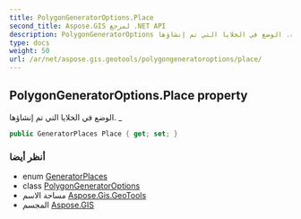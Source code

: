```yaml
---
title: PolygonGeneratorOptions.Place
second_title: Aspose.GIS لمرجع .NET API
description: PolygonGeneratorOptions ملكية. الوضع في الخلايا التي تم إنشاؤها. _
type: docs
weight: 50
url: /ar/net/aspose.gis.geotools/polygongeneratoroptions/place/
---
```

## PolygonGeneratorOptions.Place property

الوضع في الخلايا التي تم إنشاؤها. _

```csharp
public GeneratorPlaces Place { get; set; }
```

### أنظر أيضا

* enum [GeneratorPlaces](../../generatorplaces/)
* class [PolygonGeneratorOptions](../)
* مساحة الاسم [Aspose.Gis.GeoTools](../../polygongeneratoroptions/)
* المجسم [Aspose.GIS](../../../)


